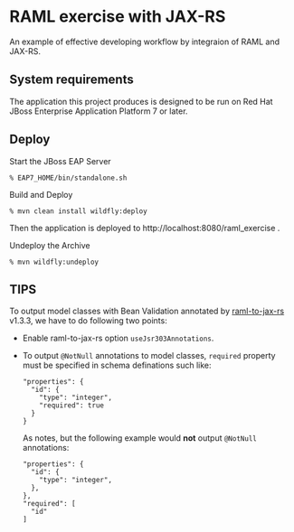 # RAML exercise with JAX-RS

An example of effective developing workflow by integraion of RAML and JAX-RS.


## System requirements

The application this project produces is designed to be run on Red Hat JBoss Enterprise Application Platform 7 or later.


## Deploy

Start the JBoss EAP Server

```
% EAP7_HOME/bin/standalone.sh
```

Build and Deploy

```
% mvn clean install wildfly:deploy
```

Then the application is deployed to http://localhost:8080/raml_exercise .


Undeploy the Archive

```
% mvn wildfly:undeploy
```


## TIPS

To output model classes with Bean Validation annotated by [raml-to-jax-rs](https://github.com/mulesoft/raml-for-jax-rs) v1.3.3, we have to do following two points:

* Enable raml-to-jax-rs option `useJsr303Annotations`.
* To output `@NotNull` annotations to model classes, `required` property must be specified in schema definations such like:

  ```
  "properties": {
    "id": {
      "type": "integer",
      "required": true
    }
  }
  ```

  As notes, but the following example would **not** output `@NotNull` annotations:

  ```
  "properties": {
    "id": {
      "type": "integer",
    },
  },
  "required": [
    "id"
  ]
  ```
